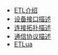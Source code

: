 <!-- * [简介](README)
* [SDK](SDK_API) -->
* [ETL介绍](README)
* [设备接口描述](DEVICE)
* [连接拓扑描述](TOPO)
* [通信协议描述](PROTOCOL)
* [ETLua](LUA)
